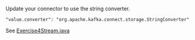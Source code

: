 Update your connector to use the string converter. 
```
"value.converter": "org.apache.kafka.connect.storage.StringConverter"
```
See [Exercise4Stream.java](../kafka-stream/src/main/java/com/zuehlke/training/kafka/witnessprotection/stream/Exercise4Stream.java) 
